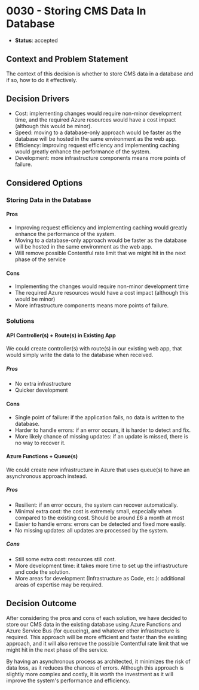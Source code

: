 # 0030 - Storing CMS Data In Database

* **Status**: accepted

## Context and Problem Statement

The context of this decision is whether to store CMS data in a database and if so, how to do it effectively. 

## Decision Drivers

- Cost: implementing changes would require non-minor development time, and the required Azure resources would have a cost impact (although this would be minor).
- Speed: moving to a database-only approach would be faster as the database will be hosted in the same environment as the web app.
- Efficiency: improving request efficiency and implementing caching would greatly enhance the performance of the system.
- Development: more infrastructure components means more points of failure.
  
## Considered Options

### Storing Data in the Database

#### Pros

- Improving request efficiency and implementing caching would greatly enhance the performance of the system.
- Moving to a database-only approach would be faster as the database will be hosted in the same environment as the web app.
- Will remove possible Contentful rate limit that we might hit in the next phase of the service

#### Cons

- Implementing the changes would require non-minor development time
- The required Azure resources would have a cost impact (although this would be minor)
- More infrastructure components means more points of failure.

### Solutions

#### API Controller(s) + Route(s) in Existing App

We could create controller(s) with route(s) in our existing web app, that would simply write the data to the database when received.

##### Pros

- No extra infrastructure
- Quicker development

#### Cons

- Single point of failure: if the application fails, no data is written to the database.
- Harder to handle errors: if an error occurs, it is harder to detect and fix.
- More likely chance of missing updates: if an update is missed, there is no way to recover it.

#### Azure Functions + Queue(s)

We could create new infrastructure in Azure that uses queue(s) to have an asynchronous approach instead.

##### Pros

- Resilient: if an error occurs, the system can recover automatically.
- Minimal extra cost: the cost is extremely small, especially when compared to the existing cost. Should be around £6 a month at most
- Easier to handle errors: errors can be detected and fixed more easily.
- No missing updates: all updates are processed by the system.

##### Cons

- Still some extra cost: resources still cost.
- More development time: it takes more time to set up the infrastructure and code the solution.
- More areas for development (Infrastructure as Code, etc.): additional areas of expertise may be required.

## Decision Outcome

After considering the pros and cons of each solution, we have decided to store our CMS data in the existing database using Azure Functions and Azure Service Bus (for queueing), and whatever other infrastructure is required. This approach will be more efficient and faster than the existing approach, and it will also remove the possible Contentful rate limit that we might hit in the next phase of the service.

By having an asynchronous process as architected, it minimizes the risk of data loss, as it reduces the chances of errors. Although this approach is slightly more complex and costly, it is worth the investment as it will improve the system's performance and efficiency.

